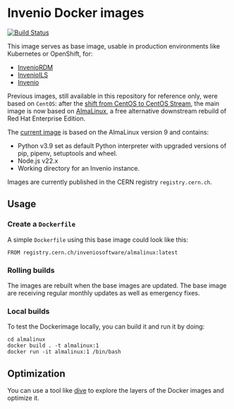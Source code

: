 # Invenio Docker images

[![Build Status](https://github.com/inveniosoftware/docker-invenio/workflows/CI/badge.svg)](https://github.com/inveniosoftware/docker-invenio/actions)

This image serves as base image, usable in production environments like Kubernetes or OpenShift, for:
* [InvenioRDM](https://github.com/inveniosoftware/invenio-app-rdm)
* [InvenioILS](https://github.com/inveniosoftware/invenio-app-ils)
* [Invenio](https://github.com/inveniosoftware/invenio)

Previous images, still available in this repository for reference only, were based on `CentOS`: after the [shift from CentOS to CentOS Stream](https://blog.centos.org/2020/12/future-is-centos-stream/), the main image is now based on [AlmaLinux](https://almalinux.org/), a free alternative downstream rebuild of Red Hat Enterprise Edition.

The [current image](almalinux/Dockerfile) is based on the AlmaLinux version 9 and contains:

- Python v3.9 set as default Python interpreter with upgraded versions of pip, pipenv, setuptools and wheel.
- Node.js v22.x
- Working directory for an Invenio instance.

Images are currently published in the CERN registry `registry.cern.ch`.

## Usage

### Create a ``Dockerfile``

A simple ``Dockerfile`` using this base image could look like this:

```
FROM registry.cern.ch/inveniosoftware/almalinux:latest
```

### Rolling builds

The images are rebuilt when the base images are updated. The base image are receiving regular monthly
updates as well as emergency fixes.

### Local builds

To test the Dockerimage locally, you can build it and run it by doing:

```
cd almalinux
docker build . -t almalinux:1
docker run -it almalinux:1 /bin/bash
```

## Optimization

You can use a tool like [dive](https://github.com/wagoodman/dive) to explore the layers of the Docker images and optimize it.
